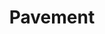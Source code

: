 ---
title: "Pavement"
summary: "American indie rock band founded in Stockton, California in 1989 and disbanded in 1999."
image: "pavement.jpg"
---